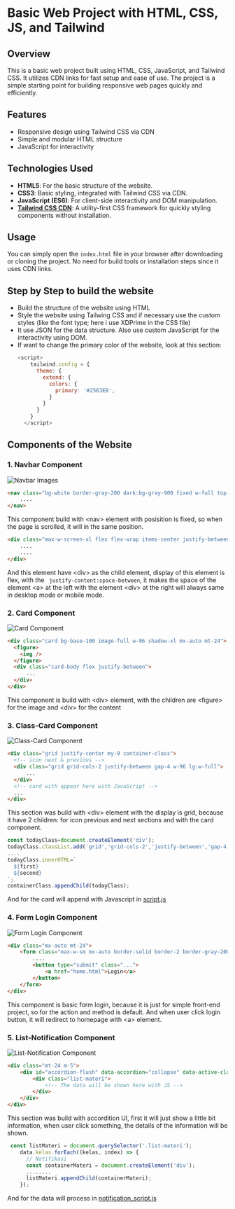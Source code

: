 # Basic Web Project with HTML, CSS, JS, and Tailwind

## Overview
This is a basic web project built using HTML, CSS, JavaScript, and Tailwind CSS. It utilizes CDN links for fast setup and ease of use. The project is a simple starting point for building responsive web pages quickly and efficiently.

## Features
- Responsive design using Tailwind CSS via CDN
- Simple and modular HTML structure
- JavaScript for interactivity

## Technologies Used
- **HTML5**: For the basic structure of the website.
- **CSS3**: Basic styling, integrated with Tailwind CSS via CDN.
- **JavaScript (ES6)**: For client-side interactivity and DOM manipulation.
- **[Tailwind CSS CDN](https://cdn.tailwindcss.com/)**: A utility-first CSS framework for quickly styling components without installation.

## Usage
You can simply open the `index.html` file in your browser after downloading or cloning the project. No need for build tools or installation steps since it uses CDN links.

## Step by Step to build the website
- Build the structure of the website using HTML
- Style the website using Tailwing CSS and if necessary use the custom styles (like the font type; here i use XDPrime in the CSS file)
- It use JSON for the data structure. Also use custom JavaScript for the interactivity using DOM.
- If want to change the primary color of the website, look at this section:
    ```javascript
    <script>
        tailwind.config = {
          theme: {
            extend: {
              colors: {
                primary: '#2563EB',
              }
            }
          }
        }
      </script>

## Components of the Website
### 1. Navbar Component
![Navbar Images](./images/documentation/image-1.png)

```html
<nav class="bg-white border-gray-200 dark:bg-gray-900 fixed w-full top-0 z-50">
    ....
</nav>
```

This component build with \<nav> element with posisition is fixed, so when the page is scrolled, it will in the same position.

```html
<div class="max-w-screen-xl flex flex-wrap items-center justify-between mx-auto p-4">
    ....
    ....
</div>
```

And this element have \<div> as the child element, display of this element is flex, with the ``` justify-content:space-between```, it makes the space of the element \<a> at the left with the element \<div> at the right will always same in desktop mode or mobile mode.

### 2. Card Component
![Card Component](./images/documentation/image-2.png)
```html
<div class="card bg-base-100 image-full w-96 shadow-xl mx-auto mt-24">
  <figure>
    <img />
  </figure>
  <div class="card-body flex justify-between">
      ...
  </div>
</div>
```

This component is build with \<div> element, with the children are \<figure> for the image and \<div> for the content
### 3. Class-Card Component
![Class-Card Component](./images/documentation/image-3.png)

```html
<div class="grid justify-center my-9 container-class">
  <!-- icon next & previous -->
  <div class="grid grid-cols-2 justify-between gap-4 w-96 lg:w-full">
      ...
  </div>
  <!-- card with appear here with JavaScript -->
  ...
</div>
```

This section was build with \<div> element with the display is grid, because it have 2 children: for icon previous and next sections and with the card component. 

```javascript
const todayClass=document.createElement('div');
todayClass.classList.add('grid','grid-cols-2','justify-between','gap-4','w-96', 'lg:w-full','mt-3','today-class');
....
todayClass.innerHTML=`
  ${first}
  ${second}
`;
containerClass.appendChild(todayClass);
```

And for the card will append with Javascript in [script.js](./script/script.js)
### 4. Form Login Component
![Form Login Component](./images/documentation/image-4.png)

```html
<div class="mx-auto mt-24">
    <form class="max-w-sm mx-auto border-solid border-2 border-gray-200 p-10 rounded-2xl">
        ....
        <button type="submit" class="...">
            <a href="home.html">Login</a>
        </button>
    </form>
</div>
```

This component is basic form login, because it is just for simple front-end project, so for the action and method is default. And when user click login button, it will redirect to homepage with \<a> element.
### 5. List-Notification Component
![List-Notification Component](./images/documentation/image-5.png)

```html
<div class="mt-24 m-5">
    <div id="accordion-flush" data-accordion="collapse" data-active-classes="bg-white dark:bg-gray-900 text-gray-900 dark:text-white" data-inactive-classes="text-gray-500 dark:text-gray-400">
        <div class="list-materi">
            <!-- The data will be shown here with JS -->
        </div>   
    </div>
</div>
```

This section was build with accordition UI, first it will just show a little bit information, when user click something, the details of the information will be shown.

```javascript
 const listMateri = document.querySelector('.list-materi');
    data.kelas.forEach((kelas, index) => {
      // Notifikasi
      const containerMateri = document.createElement('div');
      ........
      listMateri.appendChild(containerMateri);
    });
```

And for the data will process in [notification_script.js](./script/notification_script.js)